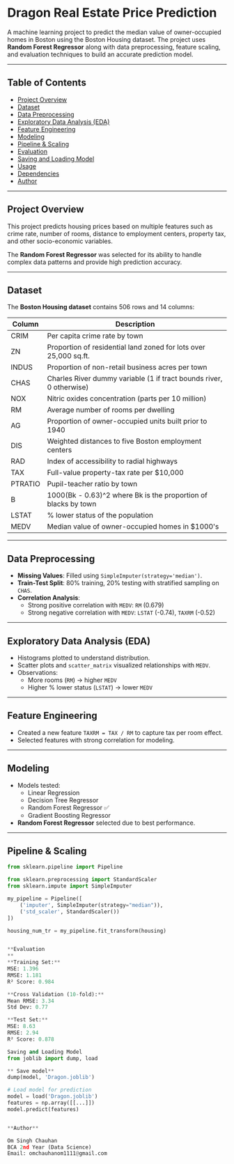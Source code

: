 # Dragon Real Estate Price Prediction

A machine learning project to predict the median value of owner-occupied homes in Boston using the Boston Housing dataset. The project uses **Random Forest Regressor** along with data preprocessing, feature scaling, and evaluation techniques to build an accurate prediction model.

---

## Table of Contents

- [Project Overview](#project-overview)  
- [Dataset](#dataset)  
- [Data Preprocessing](#data-preprocessing)  
- [Exploratory Data Analysis (EDA)](#exploratory-data-analysis-eda)  
- [Feature Engineering](#feature-engineering)  
- [Modeling](#modeling)  
- [Pipeline & Scaling](#pipeline--scaling)  
- [Evaluation](#evaluation)  
- [Saving and Loading Model](#saving-and-loading-model)  
- [Usage](#usage)  
- [Dependencies](#dependencies)  
- [Author](#author)  

---

## Project Overview

This project predicts housing prices based on multiple features such as crime rate, number of rooms, distance to employment centers, property tax, and other socio-economic variables.  

The **Random Forest Regressor** was selected for its ability to handle complex data patterns and provide high prediction accuracy.

---

## Dataset

The **Boston Housing dataset** contains 506 rows and 14 columns:

| Column | Description |
|--------|-------------|
| CRIM | Per capita crime rate by town |
| ZN | Proportion of residential land zoned for lots over 25,000 sq.ft. |
| INDUS | Proportion of non-retail business acres per town |
| CHAS | Charles River dummy variable (1 if tract bounds river, 0 otherwise) |
| NOX | Nitric oxides concentration (parts per 10 million) |
| RM | Average number of rooms per dwelling |
| AG | Proportion of owner-occupied units built prior to 1940 |
| DIS | Weighted distances to five Boston employment centers |
| RAD | Index of accessibility to radial highways |
| TAX | Full-value property-tax rate per $10,000 |
| PTRATIO | Pupil-teacher ratio by town |
| B | 1000(Bk - 0.63)^2 where Bk is the proportion of blacks by town |
| LSTAT | % lower status of the population |
| MEDV | Median value of owner-occupied homes in $1000's |

---

## Data Preprocessing

- **Missing Values**: Filled using `SimpleImputer(strategy='median')`.
- **Train-Test Split**: 80% training, 20% testing with stratified sampling on `CHAS`.
- **Correlation Analysis**:
  - Strong positive correlation with `MEDV`: `RM` (0.679)
  - Strong negative correlation with `MEDV`: `LSTAT` (-0.74), `TAXRM` (-0.52)

---

## Exploratory Data Analysis (EDA)

- Histograms plotted to understand distribution.
- Scatter plots and `scatter_matrix` visualized relationships with `MEDV`.
- Observations:
  - More rooms (`RM`) → higher `MEDV`
  - Higher % lower status (`LSTAT`) → lower `MEDV`

---

## Feature Engineering

- Created a new feature `TAXRM = TAX / RM` to capture tax per room effect.
- Selected features with strong correlation for modeling.

---

## Modeling

- Models tested:
  - Linear Regression
  - Decision Tree Regressor
  - Random Forest Regressor ✅
  - Gradient Boosting Regressor
- **Random Forest Regressor** selected due to best performance.

---

## Pipeline & Scaling

```python
from sklearn.pipeline import Pipeline

from sklearn.preprocessing import StandardScaler
from sklearn.impute import SimpleImputer

my_pipeline = Pipeline([
    ('imputer', SimpleImputer(strategy="median")),
    ('std_scaler', StandardScaler())
])

housing_num_tr = my_pipeline.fit_transform(housing)


**Evaluation
**
**Training Set:**
MSE: 1.396
RMSE: 1.181
R² Score: 0.984

**Cross Validation (10-fold):**
Mean RMSE: 3.34
Std Dev: 0.77

**Test Set:**
MSE: 8.63
RMSE: 2.94
R² Score: 0.878

Saving and Loading Model
from joblib import dump, load

** Save model**
dump(model, 'Dragon.joblib')

# Load model for prediction
model = load('Dragon.joblib')
features = np.array([[...]])
model.predict(features)


**Author**

Om Singh Chauhan
BCA 2nd Year (Data Science)
Email: omchauhanom1111@gmail.com
